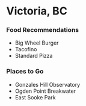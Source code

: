 # Victoria, BC

### Food Recommendations
- Big Wheel Burger
- Tacofino
- Standard Pizza

### Places to Go
- Gonzales Hill Observatory
- Ogden Point Breakwater
- East Sooke Park
